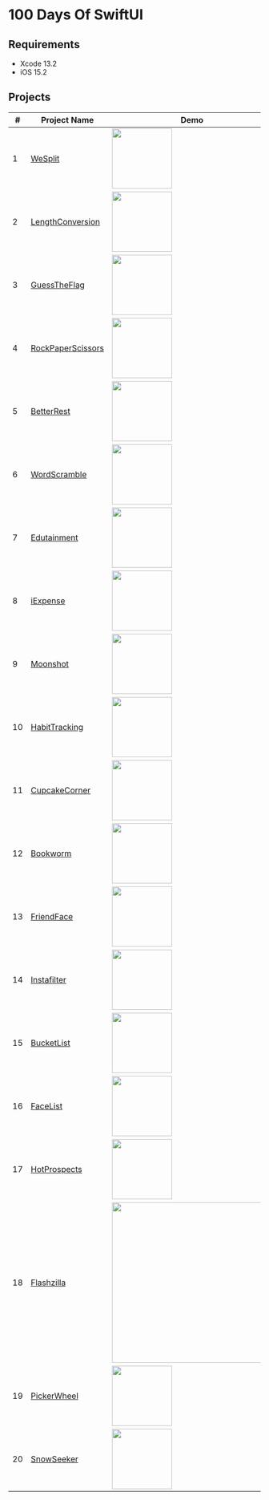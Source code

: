 # 100 Days Of SwiftUI

## Requirements
* Xcode 13.2
* iOS 15.2

## Projects
|#|Project Name|Demo|
|-|------------|----|
|1|[WeSplit](https://github.com/ianchen0419/100DaysOfSwiftUI/tree/main/projects/WeSplit)|<img src="https://github.com/ianchen0419/100DaysOfSwiftUI/raw/main/projects/WeSplit/Documentation/demo.gif" width="120" />|
|2|[LengthConversion](https://github.com/ianchen0419/100DaysOfSwiftUI/tree/main/projects/LengthConversion)|<img src="https://github.com/ianchen0419/100DaysOfSwiftUI/raw/main/projects/LengthConversion/Documentation/demo.gif" width="120" />|
|3|[GuessTheFlag](https://github.com/ianchen0419/100DaysOfSwiftUI/tree/main/projects/GuessTheFlag)|<img src="https://github.com/ianchen0419/100DaysOfSwiftUI/raw/main/projects/GuessTheFlag/Documentation/demo.gif" width="120" />|
|4|[RockPaperScissors](https://github.com/ianchen0419/100DaysOfSwiftUI/tree/main/projects/RockPaperScissors)|<img src="https://github.com/ianchen0419/100DaysOfSwiftUI/raw/main/projects/RockPaperScissors/Documentation/demo.gif" width="120" />|
|5|[BetterRest](https://github.com/ianchen0419/100DaysOfSwiftUI/tree/main/projects/BetterRest)|<img src="https://github.com/ianchen0419/100DaysOfSwiftUI/raw/main/projects/BetterRest/Documentation/demo.gif" width="120" />|
|6|[WordScramble](https://github.com/ianchen0419/100DaysOfSwiftUI/tree/main/projects/WordScramble)|<img src="https://github.com/ianchen0419/100DaysOfSwiftUI/raw/main/projects/WordScramble/Documentation/demo.gif" width="120" />|
|7|[Edutainment](https://github.com/ianchen0419/100DaysOfSwiftUI/tree/main/projects/Edutainment)|<img src="https://github.com/ianchen0419/100DaysOfSwiftUI/raw/main/projects/Edutainment/Documentation/demo.gif" width="120" />|
|8|[iExpense](https://github.com/ianchen0419/100DaysOfSwiftUI/tree/main/projects/iExpense)|<img src="https://github.com/ianchen0419/100DaysOfSwiftUI/raw/main/projects/iExpense/Documentation/demo.gif" width="120" />|
|9|[Moonshot](https://github.com/ianchen0419/100DaysOfSwiftUI/tree/main/projects/Moonshot)|<img src="https://github.com/ianchen0419/100DaysOfSwiftUI/raw/main/projects/Moonshot/Documentation/demo.gif" width="120" />|
|10|[HabitTracking](https://github.com/ianchen0419/100DaysOfSwiftUI/tree/main/projects/HabitTracking)|<img src="https://github.com/ianchen0419/100DaysOfSwiftUI/raw/main/projects/HabitTracking/Documentation/demo.gif" width="120" />|
|11|[CupcakeCorner](https://github.com/ianchen0419/100DaysOfSwiftUI/tree/main/projects/CupcakeCorner)|<img src="https://github.com/ianchen0419/100DaysOfSwiftUI/raw/main/projects/CupcakeCorner/Documentation/demo.gif" width="120" />|
|12|[Bookworm](https://github.com/ianchen0419/100DaysOfSwiftUI/tree/main/projects/Bookworm)|<img src="https://github.com/ianchen0419/100DaysOfSwiftUI/raw/main/projects/Bookworm/Documentation/demo.gif" width="120" />|
|13|[FriendFace](https://github.com/ianchen0419/100DaysOfSwiftUI/tree/main/projects/FriendFace)|<img src="https://github.com/ianchen0419/100DaysOfSwiftUI/raw/main/projects/FriendFace/Documentation/demo.gif" width="120" />|
|14|[Instafilter](https://github.com/ianchen0419/100DaysOfSwiftUI/tree/main/projects/Instafilter)|<img src="https://github.com/ianchen0419/100DaysOfSwiftUI/raw/main/projects/Instafilter/Documentation/demo.gif" width="120" />|
|15|[BucketList](https://github.com/ianchen0419/100DaysOfSwiftUI/tree/main/projects/BucketList)|<img src="https://github.com/ianchen0419/100DaysOfSwiftUI/raw/main/projects/BucketList/Documentation/demo.gif" width="120" />|
|16|[FaceList](https://github.com/ianchen0419/100DaysOfSwiftUI/tree/main/projects/FaceList)|<img src="https://github.com/ianchen0419/100DaysOfSwiftUI/raw/main/projects/FaceList/Documentation/demo.gif" width="120" />|
|17|[HotProspects](https://github.com/ianchen0419/100DaysOfSwiftUI/tree/main/projects/HotProspects)|<img src="https://github.com/ianchen0419/100DaysOfSwiftUI/raw/main/projects/HotProspects/Documentation/demo.gif" width="120" />|
|18|[Flashzilla](https://github.com/ianchen0419/100DaysOfSwiftUI/tree/main/projects/Flashzilla)|<img src="https://github.com/ianchen0419/100DaysOfSwiftUI/raw/main/projects/Flashzilla/Documentation/demo.gif" width="320" />|
|19|[PickerWheel](https://github.com/ianchen0419/100DaysOfSwiftUI/tree/main/projects/PickerWheel)|<img src="https://github.com/ianchen0419/100DaysOfSwiftUI/raw/main/projects/PickerWheel/Documentation/demo.gif" width="120" />|
|20|[SnowSeeker](https://github.com/ianchen0419/100DaysOfSwiftUI/tree/main/projects/SnowSeeker)|<img src="https://github.com/ianchen0419/100DaysOfSwiftUI/raw/main/projects/SnowSeeker/Documentation/demo.gif" width="120" />|













